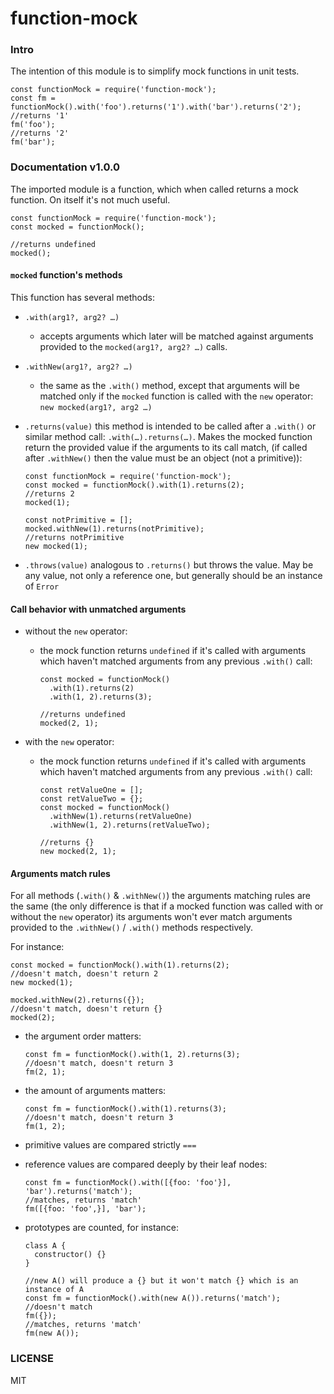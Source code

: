 # function-mock

### Intro

The intention of this module is to simplify mock functions in unit tests.

    const functionMock = require('function-mock');
    const fm = functionMock().with('foo').returns('1').with('bar').returns('2');
    //returns '1'
    fm('foo');
    //returns '2'
    fm('bar');

### Documentation v1.0.0

The imported module is a function, which when called returns a mock function.
On itself it's not much useful.

    const functionMock = require('function-mock');
    const mocked = functionMock();

    //returns undefined
    mocked();

#### `mocked` function's methods

This function has several methods:

- `.with(arg1?, arg2? …)`
  - accepts arguments which later will be matched against arguments provided to
  the `mocked(arg1?, arg2? …)` calls.

- `.withNew(arg1?, arg2? …)`
  - the same as the `.with()` method, except that arguments will be matched only
  if the `mocked` function is called with the `new` operator:
  `new mocked(arg1?, arg2 …)`

- `.returns(value)` this method is intended to be called after a `.with()` or
similar method call: `.with(…).returns(…)`. Makes the mocked function return the
provided value if the arguments to its call match, (if called after
`.withNew()` then the value must be an object (not a primitive)):

      const functionMock = require('function-mock');
      const mocked = functionMock().with(1).returns(2);
      //returns 2
      mocked(1);

      const notPrimitive = [];
      mocked.withNew(1).returns(notPrimitive);
      //returns notPrimitive
      new mocked(1);

- `.throws(value)` analogous to `.returns()` but throws the value. May be any
value, not only a reference one, but generally should be an instance of `Error`

#### Call behavior with unmatched arguments

- without the `new` operator:

  - the mock function returns `undefined` if it's called with arguments which
haven't matched arguments from any previous `.with()` call:

        const mocked = functionMock()
          .with(1).returns(2)
          .with(1, 2).returns(3);

        //returns undefined
        mocked(2, 1);

- with the `new` operator:

  - the mock function returns `undefined` if it's called with arguments which
haven't matched arguments from any previous `.with()` call:


        const retValueOne = [];
        const retValueTwo = {};
        const mocked = functionMock()
          .withNew(1).returns(retValueOne)
          .withNew(1, 2).returns(retValueTwo);

        //returns {}
        new mocked(2, 1);

#### Arguments match rules
For all methods (`.with()` & `.withNew()`) the arguments matching rules are the
same (the only difference is that if a mocked function was called with or
without the `new` operator) its arguments won't ever match arguments provided
to the `.withNew()` / `.with()` methods respectively.

For instance:

    const mocked = functionMock().with(1).returns(2);
    //doesn't match, doesn't return 2
    new mocked(1);

    mocked.withNew(2).returns({});
    //doesn't match, doesn't return {}
    mocked(2);



- the argument order matters:


      const fm = functionMock().with(1, 2).returns(3);
      //doesn't match, doesn't return 3
      fm(2, 1);

- the amount of arguments matters:


      const fm = functionMock().with(1).returns(3);
      //doesn't match, doesn't return 3
      fm(1, 2);

- primitive values are compared strictly `===`

- reference values are compared deeply by their leaf nodes:


      const fm = functionMock().with([{foo: 'foo'}], 'bar').returns('match');
      //matches, returns 'match'
      fm([{foo: 'foo',}], 'bar');

- prototypes are counted, for instance:


      class A {
        constructor() {}
      }

      //new A() will produce a {} but it won't match {} which is an instance of A
      const fm = functionMock().with(new A()).returns('match');
      //doesn't match
      fm({});
      //matches, returns 'match'
      fm(new A());

### LICENSE

MIT
